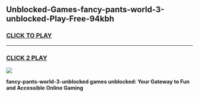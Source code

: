 
## Unblocked-Games-fancy-pants-world-3-unblocked-Play-Free-94kbh
<h3>
<a href="https://premium76.site?title=fancy-pants-world-3-unblocked&ref=23A">CLICK TO PLAY</a></h3>
<hr>

<h3>
<a href="https://premium76.site?title=fancy-pants-world-3-unblocked&ref=23A">CLICK 2 PLAY</a>
  
</h3>

<a href="https://premium76.site?title=fancy-pants-world-3-unblocked&ref=23A"><img src="https://clearcache.store/games.png"></a>


**fancy-pants-world-3-unblocked games unblocked: Your Gateway to Fun and Accessible Online Gaming**
